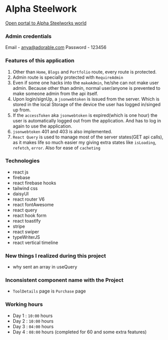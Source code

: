 # Alpha Steelwork

[Open portal to Alpha Steelworks world](https://alpha-steelwork.web.app/)

### Admin credentials

Email - anya@adorable.com
Password - 123456

### Features of this application

1. Other than `Home`, `Blogs` and `Portfolio` route, every route is protected.
2. Admin route is specially protected with `RequireAdmin`
3. Even if some one hacks into the `makeAdmin`, he/she can not make user admin. Because other than admin, normal user/anyone is prevented to make someone admin from the api itself.
4. Upon login/signUp, a `jsonwebtoken` is issued from the server. Which is stored in the local Storage of the device the user has logged in/singed up from.
5. If the `accessToken` aka `jsonwebtoken` is expired(which is one hour) the user is automatically logged out from the application. And has to log in again to use the application.
6. `jsonwebtoken` 401 and 403 is also implemented.
7. `React Query` is used to manage most of the server states(GET api calls), as it makes life so much easier my giving extra states like `isLoading`, `refetch`, `error`. Also for ease of `cacheting`

### Technologies

- react js
- firebase
- react firebase hooks
- tailwind css
- daisyUI
- react router V6
- react fontAwesome
- react query
- react hook form
- react toastIfy
- stripe
- react swiper
- typeWriterJS
- react vertical timeline

### New things I realized during this project

- why sent an array in useQuery

### Inconsistent component name with the Project

- `ToolDetails` page is `Purchase` page

### Working hours

- Day 1 : `10:00` hours
- Day 2 : `10:00` hours
- Day 3 : `04:00` hours
- Day 4 : `08:00` hours (completed for 60 and some extra features)
